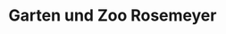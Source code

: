 ---
title: "Garten und Zoo Rosemeyer"
url: /loeningen/garten-und-zoo-rosemeyer/
shop: Garten-Center
---